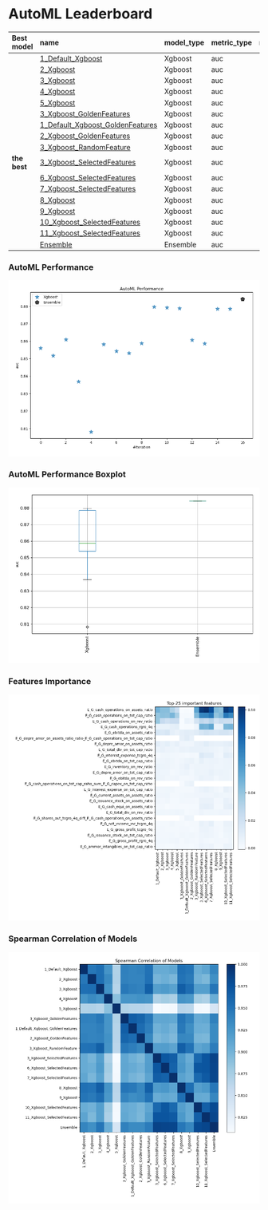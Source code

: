 # AutoML Leaderboard

| Best model   | name                                                                           | model_type   | metric_type   |   metric_value |   train_time |   single_prediction_time |
|:-------------|:-------------------------------------------------------------------------------|:-------------|:--------------|---------------:|-------------:|-------------------------:|
|              | [1_Default_Xgboost](1_Default_Xgboost/README.md)                               | Xgboost      | auc           |       0.856157 |       112.08 |                   0.1539 |
|              | [2_Xgboost](2_Xgboost/README.md)                                               | Xgboost      | auc           |       0.85177  |        93.61 |                   0.1658 |
|              | [3_Xgboost](3_Xgboost/README.md)                                               | Xgboost      | auc           |       0.860956 |        94.75 |                   0.1862 |
|              | [4_Xgboost](4_Xgboost/README.md)                                               | Xgboost      | auc           |       0.836948 |        76.18 |                   0.1749 |
|              | [5_Xgboost](5_Xgboost/README.md)                                               | Xgboost      | auc           |       0.808238 |        66.81 |                   0.0937 |
|              | [3_Xgboost_GoldenFeatures](3_Xgboost_GoldenFeatures/README.md)                 | Xgboost      | auc           |       0.858232 |       356.92 |                   0.1547 |
|              | [1_Default_Xgboost_GoldenFeatures](1_Default_Xgboost_GoldenFeatures/README.md) | Xgboost      | auc           |       0.85435  |      1036.52 |                   0.1755 |
|              | [2_Xgboost_GoldenFeatures](2_Xgboost_GoldenFeatures/README.md)                 | Xgboost      | auc           |       0.853194 |       131.21 |                   0.1628 |
|              | [3_Xgboost_RandomFeature](3_Xgboost_RandomFeature/README.md)                   | Xgboost      | auc           |       0.858779 |       102.21 |                   0.0952 |
| **the best** | [3_Xgboost_SelectedFeatures](3_Xgboost_SelectedFeatures/README.md)             | Xgboost      | auc           |       0.879703 |        31.03 |                   0.0281 |
|              | [6_Xgboost_SelectedFeatures](6_Xgboost_SelectedFeatures/README.md)             | Xgboost      | auc           |       0.879335 |        35.78 |                   0.0303 |
|              | [7_Xgboost_SelectedFeatures](7_Xgboost_SelectedFeatures/README.md)             | Xgboost      | auc           |       0.87892  |        28.64 |                   0.0304 |
|              | [8_Xgboost](8_Xgboost/README.md)                                               | Xgboost      | auc           |       0.860663 |       116.62 |                   0.1008 |
|              | [9_Xgboost](9_Xgboost/README.md)                                               | Xgboost      | auc           |       0.858765 |       404.67 |                   0.0888 |
|              | [10_Xgboost_SelectedFeatures](10_Xgboost_SelectedFeatures/README.md)           | Xgboost      | auc           |       0.878597 |        31.56 |                   0.0275 |
|              | [11_Xgboost_SelectedFeatures](11_Xgboost_SelectedFeatures/README.md)           | Xgboost      | auc           |       0.878625 |        36.6  |                   0.028  |
|              | [Ensemble](Ensemble/README.md)                                                 | Ensemble     | auc           |       0.884251 |         1.43 |                   0.5667 |

### AutoML Performance
![AutoML Performance](ldb_performance.png)

### AutoML Performance Boxplot
![AutoML Performance Boxplot](ldb_performance_boxplot.png)

### Features Importance
![features importance across models](features_heatmap.png)



### Spearman Correlation of Models
![models spearman correlation](correlation_heatmap.png)

